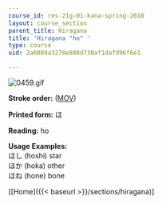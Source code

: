 ```yaml
---
course_id: res-21g-01-kana-spring-2010
layout: course_section
parent_title: Hiragana
title: 'Hiragana "ho" '
type: course
uid: 2a6089a3278e888d730af1dafd96f6e1

---
```


![0459.gif](/coursemedia/res-21g-01-kana-spring-2010/c9ad82407d2762633d37b885f8973244_0459.gif)

**Stroke order:** ([MOV](http://www.archive.org/download/MITRES21F.01S10_HIRAGANA_CHARACTERS/0459.mov))

**Printed form:** ほ

**Reading:** ho

**Usage Examples:**  
ほし (hoshi) star  
ほか (hoka) other  
ほね (hone) bone

  
\[[Home]({{< baseurl >}}/sections/hiragana)\]